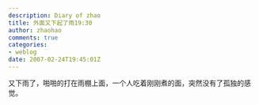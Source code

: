 ```yaml
---
description: Diary of zhao
title: 外面又下起了雨19:30
author: zhaohao
comments: true
categories:
- weblog
date: 2007-02-24T19:45:01Z
---
```


又下雨了，啪啪的打在雨棚上面，一个人吃着刚刚煮的面，突然没有了孤独的感觉。   

